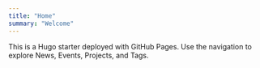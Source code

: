 ```yaml
---
title: "Home"
summary: "Welcome"
---
```


This is a Hugo starter deployed with GitHub Pages. Use the navigation to explore News, Events, Projects, and Tags.
